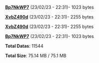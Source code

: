 [**Bp7NkWP7**](/data/Bp7NkWP7.txt) (23/02/23 - 22:31)- 1023 bytes

[**XvbZ490d**](/data/XvbZ490d.txt) (23/02/23 - 22:31)- 2255 bytes

[**XvbZ490d**](/data/XvbZ490d.txt) (23/02/23 - 22:31)- 2255 bytes

[**Bp7NkWP7**](/data/Bp7NkWP7.txt) (23/02/23 - 22:31)- 1023 bytes

**Total Datas**: 11544

**Total Size**: 75.14 MB / 75.1 MB
